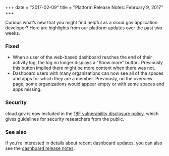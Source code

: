 +++
date = "2017-02-09"
title = "Platform Release Notes: February 9, 2017"
+++

Curious what’s new that you might find helpful as a cloud.gov application developer? Here are highlights from our platform updates over the past two weeks.
<!--more-->

### Fixed
- When a user of the web-based dashboard reaches the end of their activity log, the log no longer displays a “Show more” button. Previously this button implied there might be more content when there was not.
- Dashboard users with many organizations can now see all of the spaces and apps for which they are a member. Previously, on the overview page, some organizations would appear empty or with some spaces and apps missing.

### Security

cloud.gov is now included in the [18F vulnerability disclosure policy](https://18f.gsa.gov/vulnerability-disclosure-policy/), which gives guidelines for security researchers from the public.

### See also

If you’re interested in details about recent dashboard updates, you can also see the [dashboard release notes](https://github.com/18F/cg-dashboard/releases).
